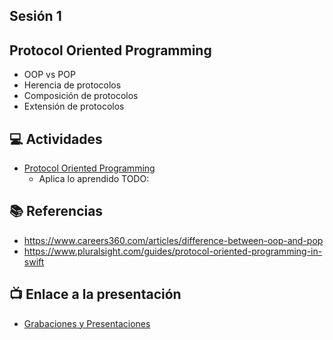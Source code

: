 Sesión 1
-

## Protocol Oriented Programming

- OOP vs POP
- Herencia de protocolos
- Composición de protocolos
- Extensión de protocolos

## 💻 Actividades
- [Protocol Oriented Programming](https://leetcode.com/playground/)
    - Aplica lo aprendido TODO:

## 📚 Referencias
- https://www.careers360.com/articles/difference-between-oop-and-pop
- https://www.pluralsight.com/guides/protocol-oriented-programming-in-swift

## 📺 Enlace a la presentación 
- [Grabaciones y Presentaciones](/Grabaciones_y_Presentaciones.md)
